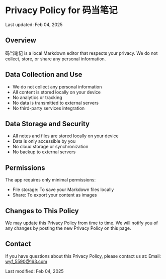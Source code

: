 # Privacy Policy for 码当笔记

Last updated: Feb 04, 2025

## Overview
码当笔记 is a local Markdown editor that respects your privacy. We do not collect, store, or share any personal information.

## Data Collection and Use
- We do not collect any personal information
- All content is stored locally on your device
- No analytics or tracking
- No data is transmitted to external servers
- No third-party services integration

## Data Storage and Security
- All notes and files are stored locally on your device
- Data is only accessible by you
- No cloud storage or synchronization
- No backup to external servers

## Permissions
The app requires only minimal permissions:
- File storage: To save your Markdown files locally
- Share: To export your content as images

## Changes to This Policy
We may update this Privacy Policy from time to time. We will notify you of any changes by posting the new Privacy Policy on this page.

## Contact
If you have questions about this Privacy Policy, please contact us at:
Email: wyf_5590@163.com

Last modified: Feb 04, 2025